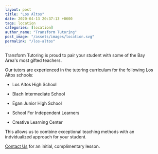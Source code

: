 ```yaml
---
layout: post
title: "Los Altos"
date: 2020-04-13 20:37:13 +0600
tags: location
categories: [location]
author_name: "Transform Tutoring"
post_image: "/assets/images/location.svg"
permalink: "/los-altos"
---
```



Transform Tutoring is proud to pair your student with some of the Bay Area's most gifted teachers. 

Our tutors are experienced in the tutoring curriculum for the following Los Altos schools:

* Los Altos High School

* Blach Intermediate School

* Egan Junior High School 

* School For Independent Learners

* Creative Learning Center

This allows us to combine exceptional teaching methods with an indvidualized approach for your student.

[Contact Us](/pages/contact) for an initial, complimentary lesson. 

